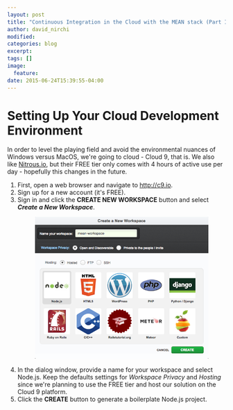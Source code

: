 ```yaml
---
layout: post
title: "Continuous Integration in the Cloud with the MEAN stack (Part I)"
author: david_nirchi
modified:
categories: blog
excerpt:
tags: []
image:
  feature:
date: 2015-06-24T15:39:55-04:00
---
```


# Setting Up Your Cloud Development Environment

In order to level the playing field and avoid the environmental
nuances of Windows versus MacOS, we're going to cloud - Cloud 9, that is. We
also like <a href="http://pro.nitrous.io" target="_blank">Nitrous.io</a>, but
their FREE tier only comes with 4 hours of active use per day - hopefully
this changes in the future.

<ol>
  <li>First, open a web browser and navigate to <a href="http://c9.io">http://c9.io</a>.</li>
  <li>Sign up for a new account (it's FREE).</li>
  <li>Sign in and click the <b>CREATE NEW WORKSPACE</b> button and select <b><i>Create a New Workspace</i></b>.</li>

<figure>
	<img src="/images/post1-1-create-workspace.png" alt="image">
</figure>

  <li>In the dialog window, provide a name for your workspace and select Node.js.
Keep the defaults settings for <i>Workspace Privacy</i> and <i>Hosting</i> since
we're planning to use the FREE tier and host our solution on the Cloud 9 platform.</li>
  <li>Click the <b>CREATE</b> button to generate a boilerplate Node.js project.</li>
</ol>
